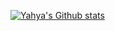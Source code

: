[![Yahya's Github stats](https://github-readme-stats.vercel.app/api?username=farhadhp&show_icons=true)](https://github.com/farhadhp/farhadhp)
